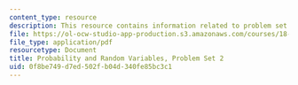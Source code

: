 ```yaml
---
content_type: resource
description: This resource contains information related to problem set 2.
file: https://ol-ocw-studio-app-production.s3.amazonaws.com/courses/18-440-probability-and-random-variables-spring-2014/0f8be749d7ed502fb04d340fe85bc3c1_MIT18_440S14_ProblemSet2.pdf
file_type: application/pdf
resourcetype: Document
title: Probability and Random Variables, Problem Set 2
uid: 0f8be749-d7ed-502f-b04d-340fe85bc3c1
---
```

